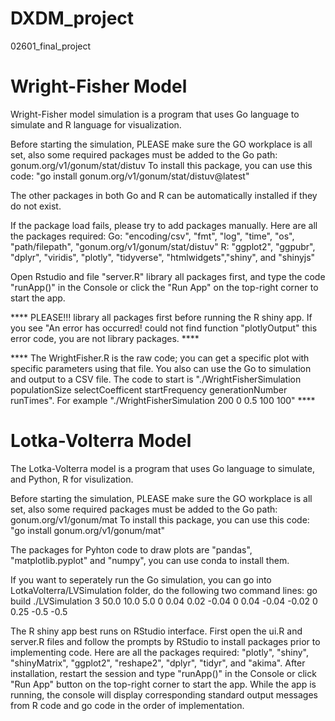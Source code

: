 # DXDM_project
 02601_final_project

# Wright-Fisher Model
Wright-Fisher model simulation is a program that uses Go language to simulate and R language for visualization.

Before starting the simulation, PLEASE make sure the GO workplace is all set, also some required packages must be added to the Go path: gonum.org/v1/gonum/stat/distuv
To install this package, you can use this code:
"go install gonum.org/v1/gonum/stat/distuv@latest"

The other packages in both Go and R can be automatically installed if they do not exist.

If the package load fails, please try to add packages manually. Here are all the packages required:
Go: 	"encoding/csv", "fmt",		"log", "time", "os",	"path/filepath", "gonum.org/v1/gonum/stat/distuv"
R: "ggplot2", "ggpubr", "dplyr", "viridis", "plotly", "tidyverse", "htmlwidgets","shiny", and "shinyjs" 

Open Rstudio and file "server.R" library all packages first, and type the code "runApp()" in the Console or click the "Run App" on the top-right corner to start the app.

 **** PLEASE!!! library all packages first before running the R shiny app. If you see "An error has occurred! could not find function "plotlyOutput" this error code, you are not library packages. ****

 **** The WrightFisher.R is the raw code; you can get a specific plot with specific parameters using that file. You also can use the Go to simulation and output to a CSV file. The code to start is "./WrightFisherSimulation populationSize selectCoefficent startFrequency generationNumber runTimes". For example "./WrightFisherSimulation 200 0 0.5 100 100" ****

# Lotka-Volterra Model
The Lotka-Volterra model is a program that uses Go language to simulate, and Python, R for visulization.

Before starting the simulation, PLEASE make sure the GO workplace is all set, also some required packages must be added to the Go path: gonum.org/v1/gonum/mat
To install this package, you can use this code:
"go install gonum.org/v1/gonum/mat"

The packages for Pyhton code to draw plots are "pandas", "matplotlib.pyplot" and "numpy", you can use conda to install them.

If you want to seperately run the Go simulation, you can go into  LotkaVolterra/LVSimulation folder, do the following two command lines:
go build
./LVSimulation 3 50.0 10.0 5.0 0 0.04 0.02 -0.04 0 0.04 -0.04 -0.02 0 0.25 -0.5 -0.5

The R shiny app best runs on RStudio interface. First open the ui.R and server.R files and follow the prompts by RStudio to install packages prior to implementing code. Here are all the packages required: "plotly", "shiny", "shinyMatrix", "ggplot2", "reshape2", "dplyr", "tidyr", and "akima". After installation, restart the session and type "runApp()" in the Console or click "Run App" button on the top-right corner to start the app. While the app is running, the console will display corresponding standard output messages from R code and go code in the order of implementation. 


